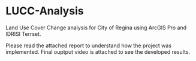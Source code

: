 # LUCC-Analysis
Land Use Cover Change analysis for City of Regina using ArcGIS Pro and IDRISI Terrset.

Please read the attached report to understand how the project was implemented. Final ouptput video is attached to see the developed results.
